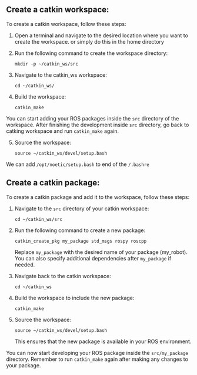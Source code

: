 ## Create a catkin workspace:
To create a catkin workspace, follow these steps:

1. Open a terminal and navigate to the desired location where you want to create the workspace. or simply do this in the home directory

2. Run the following command to create the workspace directory:
    ```
    mkdir -p ~/catkin_ws/src
    ```

3. Navigate to the catkin_ws workspace:
    ```
    cd ~/catkin_ws/
    ```

4. Build the workspace:
    ```
    catkin_make
    ```
You can start adding your ROS packages inside the `src` directory of the workspace. After finishing the development inside `src` directory, go back to catking workspace and run `catkin_make` again.

5. Source the workspace:
    ```
    source ~/catkin_ws/devel/setup.bash
    ```
We can add `/opt/noetic/setup.bash` to end of the `/.bashre`


## Create a catkin package:

To create a catkin package and add it to the workspace, follow these steps:

1. Navigate to the `src` directory of your catkin workspace:
    ```
    cd ~/catkin_ws/src
    ```

2. Run the following command to create a new package:
    ```
    catkin_create_pkg my_package std_msgs rospy roscpp
    ```
    Replace `my_package` with the desired name of your package (my_robot). You can also specify additional dependencies after `my_package` if needed.

3. Navigate back to the catkin workspace:
    ```
    cd ~/catkin_ws
    ```

4. Build the workspace to include the new package:
    ```
    catkin_make
    ```

5. Source the workspace:
    ```
    source ~/catkin_ws/devel/setup.bash
    ```
    This ensures that the new package is available in your ROS environment.

You can now start developing your ROS package inside the `src/my_package` directory. Remember to run `catkin_make` again after making any changes to your package.
